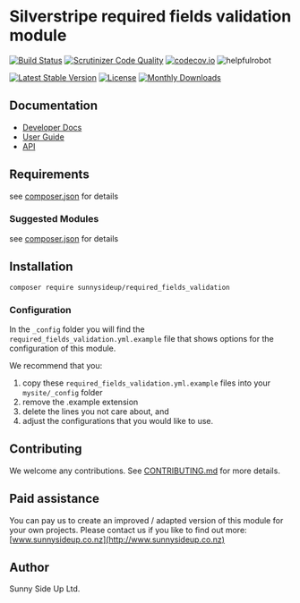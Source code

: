 # Silverstripe required fields validation module
[![Build Status](https://travis-ci.org/sunnysideup/silverstripe-required_fields_validation.svg?branch=master)](https://travis-ci.org/sunnysideup/silverstripe-required_fields_validation)
[![Scrutinizer Code Quality](https://scrutinizer-ci.com/g/sunnysideup/silverstripe-required_fields_validation/badges/quality-score.png?b=master)](https://scrutinizer-ci.com/g/sunnysideup/silverstripe-required_fields_validation/?branch=master)
[![codecov.io](https://codecov.io/github/sunnysideup/silverstripe-required_fields_validation/coverage.svg?branch=master)](https://codecov.io/github/sunnysideup/silverstripe-required_fields_validation?branch=master)
![helpfulrobot](https://helpfulrobot.io/sunnysideup/required_fields_validation/badge)

[![Latest Stable Version](https://poser.pugx.org/sunnysideup/required_fields_validation/version)](https://packagist.org/packages/sunnysideup/required_fields_validation)
[![License](https://poser.pugx.org/sunnysideup/required_fields_validation/license)](https://packagist.org/packages/sunnysideup/required_fields_validation)
[![Monthly Downloads](https://poser.pugx.org/sunnysideup/required_fields_validation/d/monthly)](https://packagist.org/packages/sunnysideup/required_fields_validation)


## Documentation



 * [Developer Docs](docs/en/INDEX.md)
 * [User Guide](docs/en/userguide.md)
 * [API](http://ssmods.com/apis/required_fields_validation/docs/en/api/)

## Requirements



see [composer.json](composer.json) for details

### Suggested Modules



see [composer.json](composer.json) for details


## Installation


```
composer require sunnysideup/required_fields_validation
```

### Configuration



In the `_config` folder you will find the `required_fields_validation.yml.example`
file that shows options for the configuration of this module.

We recommend that you:

  1. copy these `required_fields_validation.yml.example` files into your
`mysite/_config` folder
  2. remove the .example extension
  3. delete the lines you not care about, and
  4. adjust the configurations that you would like to use.


## Contributing



We welcome any contributions. See [CONTRIBUTING.md](CONTRIBUTING.md) for more details.

## Paid assistance



You can pay us to create an improved / adapted version of this module for your own projects.  Please contact us if you like to find out more: [www.sunnysideup.co.nz](http://www.sunnysideup.co.nz)

## Author



Sunny Side Up Ltd.
